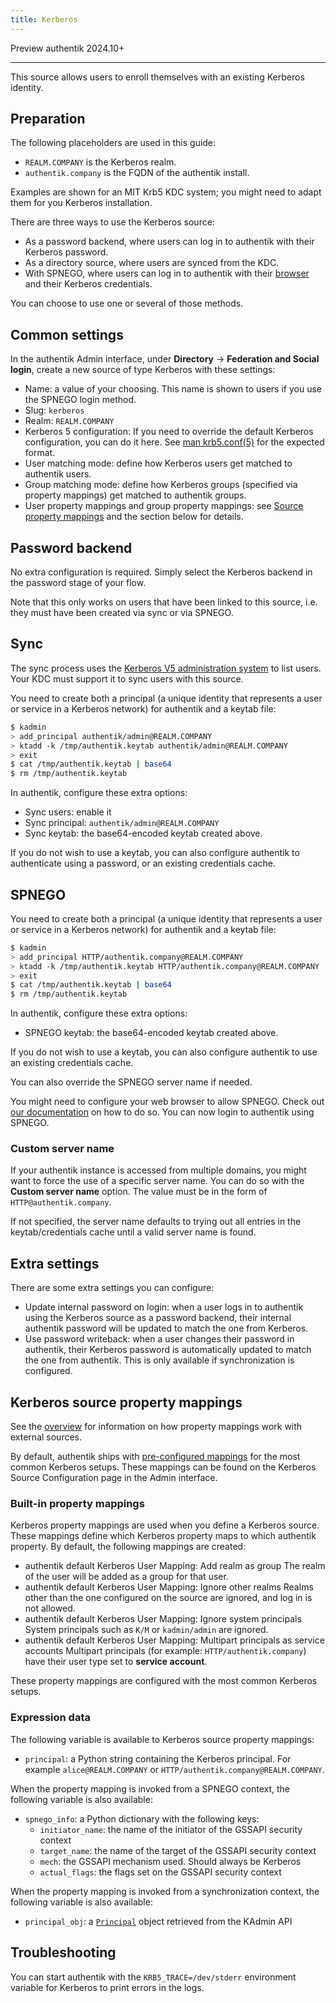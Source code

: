 ```yaml
---
title: Kerberos
---
```


<span class="badge badge--preview">Preview</span>
<span class="badge badge--version">authentik 2024.10+</span>

---

This source allows users to enroll themselves with an existing Kerberos identity.

## Preparation

The following placeholders are used in this guide:

- `REALM.COMPANY` is the Kerberos realm.
- `authentik.company` is the FQDN of the authentik install.

Examples are shown for an MIT Krb5 KDC system; you might need to adapt them for you Kerberos installation.

There are three ways to use the Kerberos source:

- As a password backend, where users can log in to authentik with their Kerberos password.
- As a directory source, where users are synced from the KDC.
- With SPNEGO, where users can log in to authentik with their [browser](./browser.md) and their Kerberos credentials.

You can choose to use one or several of those methods.

## Common settings

In the authentik Admin interface, under **Directory** -> **Federation and Social login**, create a new source of type Kerberos with these settings:

- Name: a value of your choosing. This name is shown to users if you use the SPNEGO login method.
- Slug: `kerberos`
- Realm: `REALM.COMPANY`
- Kerberos 5 configuration: If you need to override the default Kerberos configuration, you can do it here. See [man krb5.conf(5)](https://web.mit.edu/kerberos/krb5-latest/doc/admin/conf_files/krb5_conf.html) for the expected format.
- User matching mode: define how Kerberos users get matched to authentik users.
- Group matching mode: define how Kerberos groups (specified via property mappings) get matched to authentik groups.
- User property mappings and group property mappings: see [Source property mappings](../../property-mappings/index.md) and the section below for details.

## Password backend

No extra configuration is required. Simply select the Kerberos backend in the password stage of your flow.

Note that this only works on users that have been linked to this source, i.e. they must have been created via sync or via SPNEGO.

## Sync

The sync process uses the [Kerberos V5 administration system](https://web.mit.edu/kerberos/krb5-latest/doc/admin/database.html) to list users. Your KDC must support it to sync users with this source.

You need to create both a principal (a unique identity that represents a user or service in a Kerberos network) for authentik and a keytab file:

```bash
$ kadmin
> add_principal authentik/admin@REALM.COMPANY
> ktadd -k /tmp/authentik.keytab authentik/admin@REALM.COMPANY
> exit
$ cat /tmp/authentik.keytab | base64
$ rm /tmp/authentik.keytab
```

In authentik, configure these extra options:

- Sync users: enable it
- Sync principal: `authentik/admin@REALM.COMPANY`
- Sync keytab: the base64-encoded keytab created above.

If you do not wish to use a keytab, you can also configure authentik to authenticate using a password, or an existing credentials cache.

## SPNEGO

You need to create both a principal (a unique identity that represents a user or service in a Kerberos network) for authentik and a keytab file:

```bash
$ kadmin
> add_principal HTTP/authentik.company@REALM.COMPANY
> ktadd -k /tmp/authentik.keytab HTTP/authentik.company@REALM.COMPANY
> exit
$ cat /tmp/authentik.keytab | base64
$ rm /tmp/authentik.keytab
```

In authentik, configure these extra options:

- SPNEGO keytab: the base64-encoded keytab created above.

If you do not wish to use a keytab, you can also configure authentik to use an existing credentials cache.

You can also override the SPNEGO server name if needed.

You might need to configure your web browser to allow SPNEGO. Check out [our documentation](./browser.md) on how to do so. You can now login to authentik using SPNEGO.

### Custom server name

If your authentik instance is accessed from multiple domains, you might want to force the use of a specific server name. You can do so with the **Custom server name** option. The value must be in the form of `HTTP@authentik.company`.

If not specified, the server name defaults to trying out all entries in the keytab/credentials cache until a valid server name is found.

## Extra settings

There are some extra settings you can configure:

- Update internal password on login: when a user logs in to authentik using the Kerberos source as a password backend, their internal authentik password will be updated to match the one from Kerberos.
- Use password writeback: when a user changes their password in authentik, their Kerberos password is automatically updated to match the one from authentik. This is only available if synchronization is configured.

## Kerberos source property mappings

See the [overview](../../property-mappings/index.md) for information on how property mappings work with external sources.

By default, authentik ships with [pre-configured mappings](#built-in-property-mappings) for the most common Kerberos setups. These mappings can be found on the Kerberos Source Configuration page in the Admin interface.

### Built-in property mappings

Kerberos property mappings are used when you define a Kerberos source. These mappings define which Kerberos property maps to which authentik property. By default, the following mappings are created:

- authentik default Kerberos User Mapping: Add realm as group
  The realm of the user will be added as a group for that user.
- authentik default Kerberos User Mapping: Ignore other realms
  Realms other than the one configured on the source are ignored, and log in is not allowed.
- authentik default Kerberos User Mapping: Ignore system principals
  System principals such as `K/M` or `kadmin/admin` are ignored.
- authentik default Kerberos User Mapping: Multipart principals as service accounts
  Multipart principals (for example: `HTTP/authentik.company`) have their user type set to **service account**.

These property mappings are configured with the most common Kerberos setups.

### Expression data

The following variable is available to Kerberos source property mappings:

- `principal`: a Python string containing the Kerberos principal. For example `alice@REALM.COMPANY` or `HTTP/authentik.company@REALM.COMPANY`.

When the property mapping is invoked from a SPNEGO context, the following variable is also available:

- `spnego_info`: a Python dictionary with the following keys:
    - `initiator_name`: the name of the initiator of the GSSAPI security context
    - `target_name`: the name of the target of the GSSAPI security context
    - `mech`: the GSSAPI mechanism used. Should always be Kerberos
    - `actual_flags`: the flags set on the GSSAPI security context

When the property mapping is invoked from a synchronization context, the following variable is also available:

- `principal_obj`: a [`Principal`](https://kadmin-rs.readthedocs.io/latest/kadmin.html#kadmin.Principal) object retrieved from the KAdmin API

## Troubleshooting

You can start authentik with the `KRB5_TRACE=/dev/stderr` environment variable for Kerberos to print errors in the logs.
